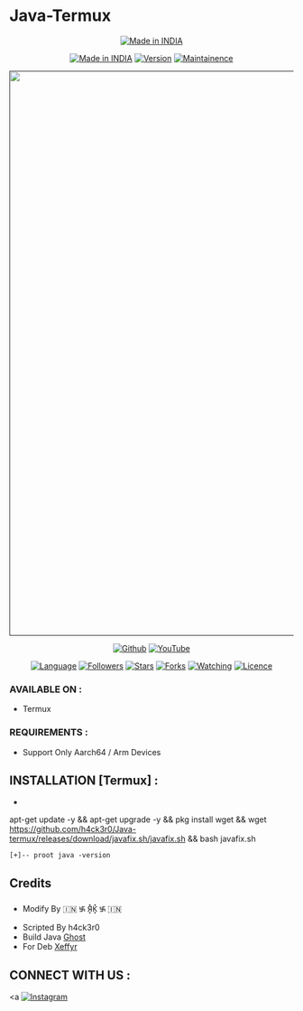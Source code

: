# Java-Termux


<p align="center">
<a href="https://github.com/h4ck3r0/Termux-banner"><img title="Made in INDIA" src="https://img.shields.io/badge/MADE%20IN-INDIA-SCRIPT?colorA=%23ff8100&colorB=%23017e40&colorC=%23ff0000&style=for-the-badge"></a>
</p>
<p align="center">
<a href="https://github.com/h4ck3r0/Termux-banner"><img title="Made in INDIA" src="https://img.shields.io/badge/Tool-TermuxBanner-green.svg?style=flat-square"></a>
<a href="https://github.com/h4ck3r0/Termux-banner"><img title="Version" src="https://img.shields.io/badge/Version-1.3-green.svg?style=flat-square"></a>
<a href="https://github.com/h4ck3r0/Termux-banner"><img title="Maintainence" src="https://img.shields.io/badge/Maintained%3F-yes-green.svg?style=flat-square"></a>
</p>
<p align="center">
<p align="center">
 <a href=""><img src="https://user-images.githubusercontent.com/46929618/174643191-77dc1f24-ac45-48da-a285-d166b0979854.png" width="1000" hight="300"></a>
</p>
</p>
<p align="center">
<a href="https://github.com/h4ck3r0/Termux-banner"><img title="Github" src="https://img.shields.io/badge/H4Ck3R-Raj-brightgreen?style=for-the-badge&logo=github"></a>
<a href="https://youtube.com/c/h4ck3r0"><img title="YouTube" src="https://img.shields.io/badge/YouTube-H4Ck3R-red?style=for-the-badge&logo=Youtube"></a>
</p>
<p align="center">
<a href="https://github.com/h4ck3r0"><img title="Language" src="https://img.shields.io/badge/Made%20with-Bash-1f425f.svg?v=103&style=flat-square"></a>
<a href="https://github.com/h4ck3r0"><img title="Followers" src="https://img.shields.io/github/followers/h4ck3r0?color=blue&style=flat-square"></a>
<a href="https://github.com/h4ck3r0"><img title="Stars" src="https://img.shields.io/github/stars/h4ck3r0/Java-termux?color=red&style=flat-square"></a>
<a href="https://github.com/h4ck3r0"><img title="Forks" src="https://img.shields.io/github/forks/h4ck3r0/Java-termux?color=red&style=flat-square"></a>
<a href="https://github.com/h4ck3r0"><img title="Watching" src="https://img.shields.io/github/watchers/h4ck3r0/Java-termux?label=Watchers&color=blue&style=flat-square"></a>
<a href="https://github.com/h4ck3r0"><img title="Licence" src="https://img.shields.io/badge/License-MIT-blue.svg"></a>
</p>

### AVAILABLE ON :

* Termux

### REQUIREMENTS :

* Support Only Aarch64 / Arm Devices

## INSTALLATION [Termux] :

* ```bash
apt-get update -y && apt-get upgrade -y && pkg install wget && wget https://github.com/h4ck3r0/Java-termux/releases/download/javafix.sh/javafix.sh && bash javafix.sh
```
[+]-- proot java -version
```
## Credits

* Modify By 🇮🇳 ࿗ Я͓̽K͓̽ ࿗ 🇮🇳
* Scripted By h4ck3r0
* Build Java [Ghost](https://github.com/ghost)
* For Deb [Xeffyr](https://github.com/xeffyr)

## CONNECT WITH US :

<a </a>
[![Instagram](https://img.shields.io/badge/TELEGRAM-CHANNEL-red?style=for-the-badge&logo=telegram)](https://rebrand.ly/termuxcoding3d8527)
